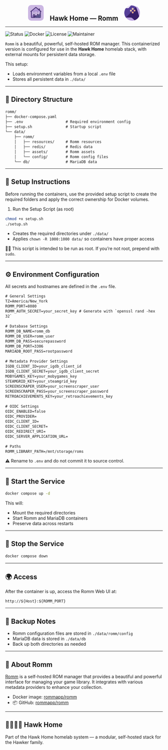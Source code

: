 <p align="center">
  <img src="../../../assets/img/hhlogo.png" alt="Hawk Home Logo" width="50" style="border-radius: 10px;" />
  &nbsp;&nbsp;&nbsp;
  <strong style="font-size: 1.5em;">Hawk Home — Romm</strong>
  &nbsp;&nbsp;&nbsp;
  <img src="../../../assets/img/romm-logo.png" alt="Romm Logo" width="50" style="border-radius: 12px;" />
</p>

---

![Status](https://img.shields.io/badge/status-active-success?style=flat-square)
![Docker](https://img.shields.io/badge/docker-ready-blue?style=flat-square)
![License](https://img.shields.io/badge/license-private-lightgrey?style=flat-square)
![Maintainer](https://img.shields.io/badge/maintainer-HawkerFamily-purple?style=flat-square)

`Romm` is a beautiful, powerful, self-hosted ROM manager. This containerized version is configured for use in the **Hawk Home** homelab stack, with external mounts for persistent data storage.

This setup:
- Loads environment variables from a local `.env` file
- Stores all persistent data in `./data/`

---

## 📁 Directory Structure

```plaintext
romm/
├── docker-compose.yaml
├── .env                   # Required environment config
├── setup.sh               # Startup script
└── data/
    ├── romm/
    │   ├── resources/     # Romm resources
    │   ├── redis/         # Redis data
    │   ├── assets/        # Romm assets
    │   └── config/        # Romm config files
    └── db/                # MariaDB data
```

---

## 🔧 Setup Instructions

Before running the containers, use the provided setup script to create the required folders and apply the correct ownership for Docker volumes.

1. Run the Setup Script (as root)

```bash
chmod +x setup.sh
./setup.sh
```
- Creates the required directories under `./data/`
- Applies `chown -R 1000:1000 data/` so containers have proper access

🧑‍💻 This script is intended to be run as root. If you’re not root, prepend with `sudo`.

---

## ⚙️ Environment Configuration

All secrets and hostnames are defined in the `.env` file.

```env
# General Settings
TZ=America/New_York
ROMM_PORT=8080
ROMM_AUTH_SECRET=your_secret_key # Generate with `openssl rand -hex 32`

# Database Settings
ROMM_DB_NAME=romm_db
ROMM_DB_USER=romm_user
ROMM_DB_PASS=securepassword
ROMM_DB_PORT=3306
MARIADB_ROOT_PASS=rootpassword

# Metadata Provider Settings
IGDB_CLIENT_ID=your_igdb_client_id
IGDB_CLIENT_SECRET=your_igdb_client_secret
MOBYGAMES_KEY=your_mobygames_key
STEAMGRID_KEY=your_steamgrid_key
SCREENSCRAPER_USER=your_screenscraper_user
SCREENSCRAPER_PASS=your_screenscraper_password
RETROACHIEVEMENTS_KEY=your_retroachievements_key

# OIDC Settings
OIDC_ENABLED=false
OIDC_PROVIDER=
OIDC_CLIENT_ID=
OIDC_CLIENT_SECRET=
OIDC_REDIRECT_URI=
OIDC_SERVER_APPLICATION_URL=

# Paths
ROMM_LIBRARY_PATH=/mnt/storage/roms
```

⚠️ Rename to `.env` and do not commit it to source control.

---

## 🚀 Start the Service

```bash
docker compose up -d
```
This will:
- Mount the required directories
- Start Romm and MariaDB containers
- Preserve data across restarts

---

## 🛑 Stop the Service

```bash
docker compose down
```

---

## 🌍 Access

After the container is up, access the Romm Web UI at:

```plaintext
http://${Host}:${ROMM_PORT}
```

---

## 🔄 Backup Notes

- Romm configuration files are stored in `./data/romm/config`
- MariaDB data is stored in `./data/db`
- Back up both directories as needed

---

## 🧠 About Romm

[Romm](https://github.com/rommapp/romm) is a self-hosted ROM manager that provides a beautiful and powerful interface for managing your game library. It integrates with various metadata providers to enhance your collection.

- Docker image: [rommapp/romm](https://hub.docker.com/r/rommapp/romm)
- 📦 GitHub: [rommapp/romm](https://github.com/rommapp/romm)

---

## 👨‍👩‍👧‍👦 Hawk Home

Part of the Hawk Home homelab system — a modular, self-hosted stack for the Hawker family.